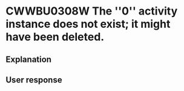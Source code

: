 # CWWBU0308W The ''0'' activity instance does not exist; it might have been deleted.

## Explanation

## User response